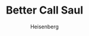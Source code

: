---
layout: post
author: Heisenberg
category: Séries
post_date: 2022-05-24
post_modified: 2022-05-24
title: Better Call Saul
description: 'Antes de se transformar no infame Saul Goodman, o advogado de Breaking Bad era mais inocente, mas não era santo.'
poster_path: /fC2HDm5t0kHl7mTm7jxMR31b7by.jpg
tmdb_id: 60059
imdb_id: tt3032476
runtime: 45
release_date: 2015
genres:
  - Comédia
  - Crime
  - Drama
casts:
  - Bob Odenkirk
  - Jonathan Banks
  - Rhea Seehorn
  - Patrick Fabian
  - Michael Mando
  - Tony Dalton
crews:
  - Peter Gould
  - Vince Gilligan
trailer: FAdiEjeNRi0
certification: 18
adult: false
vote_average: 8.5
vote_count: 2753
qualitys:
  - 1080p
  - 720p
audios:
  - Dual Áudio
extensions:
  - mkv
  - mp4
---
